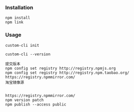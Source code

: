 ### Installation

```
npm install
npm link
```
### Usage
```
custom-cli init

custom-cli --version
```

```
提交版本
npm config set registry http://registry.npmjs.org
npm config set registry http://registry.npm.taobao.org/
https://registry.npmmirror.com/
淘宝镜像源


https://registry.npmmirror.com/
npm version patch
npm publish --access public

```

